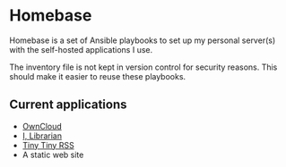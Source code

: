 # Homebase

Homebase is a set of Ansible playbooks to set up my personal server(s) with
the self-hosted applications I use.

The inventory file is not kept in version control for security reasons. This
should make it easier to reuse these playbooks.

## Current applications

* [OwnCloud](https://owncloud.org/)
* [I, Librarian](https://i-librarian.net/)
* [Tiny Tiny RSS](https://tt-rss.org/)
* A static web site
